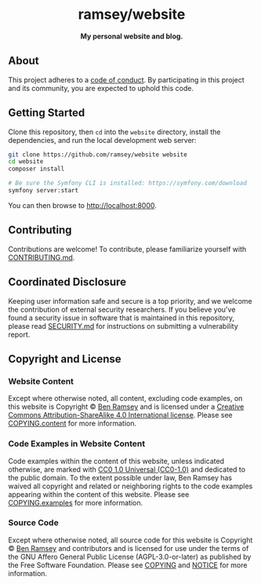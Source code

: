<h1 align="center">ramsey/website</h1>

<p align="center">
    <strong>My personal website and blog.</strong>
</p>

<!--
TODO: Make sure the following URLs are correct and working for your project.
      Then, remove these comments to display the badges, giving users a quick
      overview of your package.

<p align="center">
    <a href="https://github.com/ramsey/my-project"><img src="https://img.shields.io/badge/source-ramsey/website-blue.svg?style=flat-square" alt="Source Code"></a>
    <a href="https://packagist.org/packages/ramsey/website"><img src="https://img.shields.io/packagist/v/ramsey/website.svg?style=flat-square&label=release" alt="Download Package"></a>
    <a href="https://php.net"><img src="https://img.shields.io/packagist/php-v/ramsey/website.svg?style=flat-square&colorB=%238892BF" alt="PHP Programming Language"></a>
    <a href="https://github.com/ramsey/my-project/blob/main/LICENSE"><img src="https://img.shields.io/packagist/l/ramsey/website.svg?style=flat-square&colorB=darkcyan" alt="Read License"></a>
    <a href="https://github.com/ramsey/my-project/actions/workflows/continuous-integration.yml"><img src="https://img.shields.io/github/actions/workflow/status/ramsey/my-project/continuous-integration.yml?branch=main&style=flat-square&logo=github" alt="Build Status"></a>
    <a href="https://codecov.io/gh/ramsey/my-project"><img src="https://img.shields.io/codecov/c/gh/ramsey/my-project?label=codecov&logo=codecov&style=flat-square" alt="Codecov Code Coverage"></a>
    <a href="https://shepherd.dev/github/ramsey/my-project"><img src="https://img.shields.io/endpoint?style=flat-square&url=https%3A%2F%2Fshepherd.dev%2Fgithub%2Framsey%2Fmy-project%2Fcoverage" alt="Psalm Type Coverage"></a>
</p>
-->

## About

This project adheres to a [code of conduct](CODE_OF_CONDUCT.md). By
participating in this project and its community, you are expected to uphold this
code.

## Getting Started

Clone this repository, then `cd` into the `website` directory, install the
dependencies, and run the local development web server:

```bash
git clone https://github.com/ramsey/website website
cd website
composer install

# Be sure the Symfony CLI is installed: https://symfony.com/download
symfony server:start
```

You can then browse to <http://localhost:8000>.

## Contributing

Contributions are welcome! To contribute, please familiarize yourself with
[CONTRIBUTING.md](CONTRIBUTING.md).

## Coordinated Disclosure

Keeping user information safe and secure is a top priority, and we welcome the
contribution of external security researchers. If you believe you've found a
security issue in software that is maintained in this repository, please read
[SECURITY.md](SECURITY.md) for instructions on submitting a vulnerability report.

## Copyright and License

### Website Content

Except where otherwise noted, all content, excluding code examples, on this website
is Copyright © [Ben Ramsey](https://ben.ramsey.dev) and is licensed under a
[Creative Commons Attribution-ShareAlike 4.0 International license](https://creativecommons.org/licenses/by-sa/4.0/).
Please see [COPYING.content](COPYING.content) for more information.

### Code Examples in Website Content

Code examples within the content of this website, unless indicated otherwise,
are marked with [CC0 1.0 Universal (CC0-1.0)](https://creativecommons.org/publicdomain/zero/1.0/)
and dedicated to the public domain. To the extent possible under law, Ben Ramsey
has waived all copyright and related or neighboring rights to the code examples
appearing within the content of this website. Please see
[COPYING.examples](COPYING.examples) for more information.

### Source Code

Except where otherwise noted, all source code for this website is Copyright ©
[Ben Ramsey](https://ben.ramsey.dev) and contributors and is licensed for use
under the terms of the GNU Affero General Public License (AGPL-3.0-or-later) as
published by the Free Software Foundation. Please see [COPYING](COPYING) and
[NOTICE](NOTICE) for more information.
